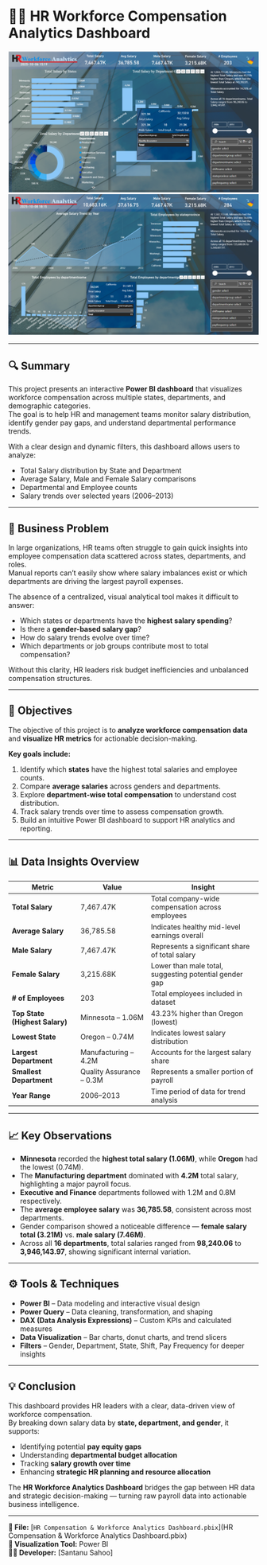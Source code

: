 # 👩‍💼 HR Workforce Compensation Analytics Dashboard  

![HR Workforce Dashboard](Screenshot%202025-10-06%20205129.png)
![](Screenshot%202025-10-08%20234641.png)

---

## 🔍 Summary  
This project presents an interactive **Power BI dashboard** that visualizes workforce compensation across multiple states, departments, and demographic categories.  
The goal is to help HR and management teams monitor salary distribution, identify gender pay gaps, and understand departmental performance trends.  

With a clear design and dynamic filters, this dashboard allows users to analyze:  
- Total Salary distribution by State and Department  
- Average Salary, Male and Female Salary comparisons  
- Departmental and Employee counts  
- Salary trends over selected years (2006–2013)  

---

## 🧩 Business Problem  
In large organizations, HR teams often struggle to gain quick insights into employee compensation data scattered across states, departments, and roles.  
Manual reports can’t easily show where salary imbalances exist or which departments are driving the largest payroll expenses.  

The absence of a centralized, visual analytical tool makes it difficult to answer:  
- Which states or departments have the **highest salary spending**?  
- Is there a **gender-based salary gap**?  
- How do salary trends evolve over time?  
- Which departments or job groups contribute most to total compensation?  

Without this clarity, HR leaders risk budget inefficiencies and unbalanced compensation structures.  

---

## 🎯 Objectives  
The objective of this project is to **analyze workforce compensation data** and **visualize HR metrics** for actionable decision-making.  

**Key goals include:**  
1. Identify which **states** have the highest total salaries and employee counts.  
2. Compare **average salaries** across genders and departments.  
3. Explore **department-wise total compensation** to understand cost distribution.  
4. Track salary trends over time to assess compensation growth.  
5. Build an intuitive Power BI dashboard to support HR analytics and reporting.

---

## 📊 Data Insights Overview  

| Metric | Value | Insight |
|---------|--------|----------|
| **Total Salary** | 7,467.47K | Total company-wide compensation across employees |
| **Average Salary** | 36,785.58 | Indicates healthy mid-level earnings overall |
| **Male Salary** | 7,467.47K | Represents a significant share of total salary |
| **Female Salary** | 3,215.68K | Lower than male total, suggesting potential gender gap |
| **# of Employees** | 203 | Total employees included in dataset |
| **Top State (Highest Salary)** | Minnesota – 1.06M | 43.23% higher than Oregon (lowest) |
| **Lowest State** | Oregon – 0.74M | Indicates lowest salary distribution |
| **Largest Department** | Manufacturing – 4.2M | Accounts for the largest salary share |
| **Smallest Department** | Quality Assurance – 0.3M | Represents a smaller portion of payroll |
| **Year Range** | 2006–2013 | Time period of data for trend analysis |

---

## 📈 Key Observations  
- **Minnesota** recorded the **highest total salary (1.06M)**, while **Oregon** had the lowest (0.74M).  
- The **Manufacturing department** dominated with **4.2M** total salary, highlighting a major payroll focus.  
- **Executive and Finance** departments followed with 1.2M and 0.8M respectively.  
- The **average employee salary** was **36,785.58**, consistent across most departments.  
- Gender comparison showed a noticeable difference — **female salary total (3.21M)** vs. **male salary (7.46M)**.  
- Across all **16 departments**, total salaries ranged from **98,240.06** to **3,946,143.97**, showing significant internal variation.  

---

## ⚙️ Tools & Techniques  
- **Power BI** – Data modeling and interactive visual design  
- **Power Query** – Data cleaning, transformation, and shaping  
- **DAX (Data Analysis Expressions)** – Custom KPIs and calculated measures  
- **Data Visualization** – Bar charts, donut charts, and trend slicers  
- **Filters** – Gender, Department, State, Shift, Pay Frequency for deeper insights  

---

## 💡 Conclusion  
This dashboard provides HR leaders with a clear, data-driven view of workforce compensation.  
By breaking down salary data by **state, department, and gender**, it supports:  
- Identifying potential **pay equity gaps**  
- Understanding **departmental budget allocation**  
- Tracking **salary growth over time**  
- Enhancing **strategic HR planning and resource allocation**  

The **HR Workforce Analytics Dashboard** bridges the gap between HR data and strategic decision-making — turning raw payroll data into actionable business intelligence.

---

**📁 File:** [`HR Compensation & Workforce Analytics Dashboard.pbix`](HR Compensation & Workforce Analytics Dashboard.pbix)  
**🧠 Visualization Tool:** Power BI  
**👨‍💻 Developer:** [Santanu Sahoo]
